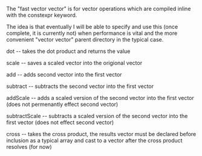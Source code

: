 The "fast vector vector" is for vector operations which are compiled inline with the constexpr keyword.

The idea is that eventually I will be able to specify and use this (once complete, it is currently not) when performance is vital and the more convenient "vector vector" parent directory in the typical case.

dot -- takes the dot product and returns the value

scale -- saves a scaled vector into the origional vector

add -- adds second vector into the first vector

subtract -- subtracts the second vector into the first vector

addScale -- adds a scaled version of the second vector into the first vector (does not permenantly effect second vector)

subtractScale -- subtracts a scaled version of the second vector into the first vector (does not effect second vector)

cross -- takes the cross product, the results vector must be declared before inclusion as a typical array
         and cast to a vector after the cross product resolves (for now)
